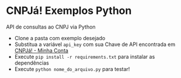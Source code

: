 # CNPJá! Exemplos Python

API de consultas ao CNPJ via Python

- Clone a pasta com exemplo desejado
- Substitua a variável `api_key` com sua Chave de API encontrada em [CNPJá! - Minha Conta](https://www.cnpja.com.br/account/me)
- Execute `pip install -r requirements.txt` para instalar as dependências
- Execute `python nome_do_arquivo.py` para testar!
